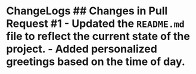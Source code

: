 # ChangeLogs ## Changes in Pull Request #1 - Updated the `README.md` file to reflect the current state of the project. - Added personalized greetings based on the time of day.